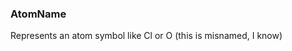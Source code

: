 ### <a id="McUtils.Parsers.RegexPatterns.AtomName">AtomName</a>
Represents an atom symbol like Cl or O (this is misnamed, I know)


